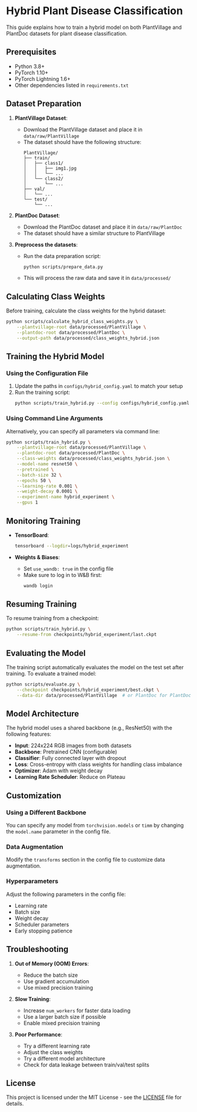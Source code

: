 # Hybrid Plant Disease Classification

This guide explains how to train a hybrid model on both PlantVillage and PlantDoc datasets for plant disease classification.

## Prerequisites

- Python 3.8+
- PyTorch 1.10+
- PyTorch Lightning 1.6+
- Other dependencies listed in `requirements.txt`

## Dataset Preparation

1. **PlantVillage Dataset**:
   - Download the PlantVillage dataset and place it in `data/raw/PlantVillage`
   - The dataset should have the following structure:
     ```
     PlantVillage/
     ├── train/
     │   ├── class1/
     │   │   ├── img1.jpg
     │   │   └── ...
     │   └── class2/
     │       └── ...
     ├── val/
     │   └── ...
     └── test/
         └── ...
     ```

2. **PlantDoc Dataset**:
   - Download the PlantDoc dataset and place it in `data/raw/PlantDoc`
   - The dataset should have a similar structure to PlantVillage

3. **Preprocess the datasets**:
   - Run the data preparation script:
     ```bash
     python scripts/prepare_data.py
     ```
   - This will process the raw data and save it in `data/processed/`

## Calculating Class Weights

Before training, calculate the class weights for the hybrid dataset:

```bash
python scripts/calculate_hybrid_class_weights.py \
    --plantvillage-root data/processed/PlantVillage \
    --plantdoc-root data/processed/PlantDoc \
    --output-path data/processed/class_weights_hybrid.json
```

## Training the Hybrid Model

### Using the Configuration File

1. Update the paths in `configs/hybrid_config.yaml` to match your setup
2. Run the training script:
   ```bash
   python scripts/train_hybrid.py --config configs/hybrid_config.yaml
   ```

### Using Command Line Arguments

Alternatively, you can specify all parameters via command line:

```bash
python scripts/train_hybrid.py \
    --plantvillage-root data/processed/PlantVillage \
    --plantdoc-root data/processed/PlantDoc \
    --class-weights data/processed/class_weights_hybrid.json \
    --model-name resnet50 \
    --pretrained \
    --batch-size 32 \
    --epochs 50 \
    --learning-rate 0.001 \
    --weight-decay 0.0001 \
    --experiment-name hybrid_experiment \
    --gpus 1
```

## Monitoring Training

- **TensorBoard**:
  ```bash
  tensorboard --logdir=logs/hybrid_experiment
  ```

- **Weights & Biases**:
  - Set `use_wandb: true` in the config file
  - Make sure to log in to W&B first:
    ```bash
    wandb login
    ```

## Resuming Training

To resume training from a checkpoint:

```bash
python scripts/train_hybrid.py \
    --resume-from checkpoints/hybrid_experiment/last.ckpt
```

## Evaluating the Model

The training script automatically evaluates the model on the test set after training. To evaluate a trained model:

```bash
python scripts/evaluate.py \
    --checkpoint checkpoints/hybrid_experiment/best.ckpt \
    --data-dir data/processed/PlantVillage  # or PlantDoc for PlantDoc test set
```

## Model Architecture

The hybrid model uses a shared backbone (e.g., ResNet50) with the following features:

- **Input**: 224x224 RGB images from both datasets
- **Backbone**: Pretrained CNN (configurable)
- **Classifier**: Fully connected layer with dropout
- **Loss**: Cross-entropy with class weights for handling class imbalance
- **Optimizer**: Adam with weight decay
- **Learning Rate Scheduler**: Reduce on Plateau

## Customization

### Using a Different Backbone

You can specify any model from `torchvision.models` or `timm` by changing the `model.name` parameter in the config file.

### Data Augmentation

Modify the `transforms` section in the config file to customize data augmentation.

### Hyperparameters

Adjust the following parameters in the config file:

- Learning rate
- Batch size
- Weight decay
- Scheduler parameters
- Early stopping patience

## Troubleshooting

1. **Out of Memory (OOM) Errors**:
   - Reduce the batch size
   - Use gradient accumulation
   - Use mixed precision training

2. **Slow Training**:
   - Increase `num_workers` for faster data loading
   - Use a larger batch size if possible
   - Enable mixed precision training

3. **Poor Performance**:
   - Try a different learning rate
   - Adjust the class weights
   - Try a different model architecture
   - Check for data leakage between train/val/test splits

## License

This project is licensed under the MIT License - see the [LICENSE](LICENSE) file for details.
